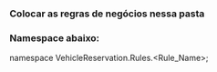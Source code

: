 ### Colocar as regras de negócios nessa pasta

### Namespace abaixo:

namespace VehicleReservation.Rules.<Rule_Name>;